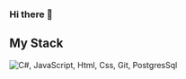 ### Hi there 👋


<h2>My Stack</h2>
<img src="https://skillicons.dev/icons?i=cs,js,html,css,vue,git,postgres" alt="C#, JavaScript, Html, Css, Git, PostgresSql">